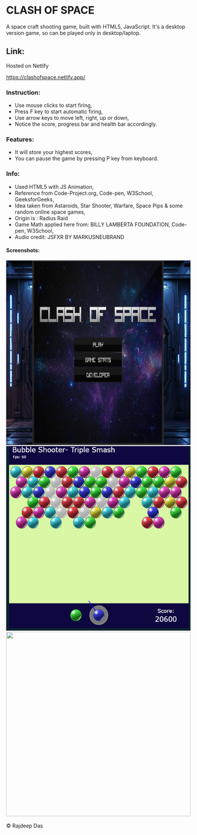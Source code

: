 # CLASH OF SPACE
A space craft shooting game, built with HTML5, JavaScript. It's a desktop version game, so can be played only in desktop/laptop.

## Link:

Hosted on Netlify

https://clashofspace.netlify.app/

### Instruction:

- Use mouse clicks to start firing,
- Press F key to start automatic firing,
- Use arrow keys to move left, right, up or down,
- Notice the score, progress bar and health bar accordingly.

### Features:

- It will store your highest scores,
- You can pause the game by pressing P key from keyboard.

### Info:

- Used HTML5 with JS Animation,
- Reference from Code-Project.org, Code-pen, W3School, GeeksforGeeks,
- Idea taken from Astaroids, Star Shooter, Warfare, Space Pips & some random online space games,
- Origin is : Radius Raid
- Game Math applied here from: BILLY LAMBERTA FOUNDATION, Code-pen, W3School,
- Audio credit: JSFXR BY MARKUSNEUBRAND
 
#### Screenshots:

<img src="https://github.com/Rajspeaks/Clash-of-Space/blob/main/screenshot.png" height="500px" width="500px"> <img src="https://github.com/Rajspeaks/Bubble-Shooter/blob/main/screenshot2.png" height="500px" width="500px"> <img src="https://github.com/Rajspeaks/Bubble-Shooter/blob/main/screenshot3.png" height="500px" width="500px">


&copy; Rajdeep Das
